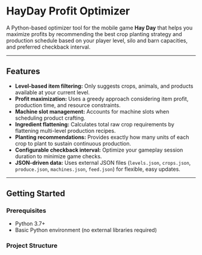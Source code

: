# HayDay Profit Optimizer

A Python-based optimizer tool for the mobile game **Hay Day** that helps you maximize profits by recommending the best crop planting strategy and production schedule based on your player level, silo and barn capacities, and preferred checkback interval.

---

## Features

- **Level-based item filtering:** Only suggests crops, animals, and products available at your current level.
- **Profit maximization:** Uses a greedy approach considering item profit, production time, and resource constraints.
- **Machine slot management:** Accounts for machine slots when scheduling product crafting.
- **Ingredient flattening:** Calculates total raw crop requirements by flattening multi-level production recipes.
- **Planting recommendations:** Provides exactly how many units of each crop to plant to sustain continuous production.
- **Configurable checkback interval:** Optimize your gameplay session duration to minimize game checks.
- **JSON-driven data:** Uses external JSON files (`levels.json`, `crops.json`, `produce.json`, `machines.json`, `feed.json`) for flexible, easy updates.

---

## Getting Started

### Prerequisites

- Python 3.7+
- Basic Python environment (no external libraries required)

### Project Structure

